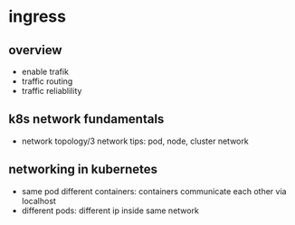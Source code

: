 # ingress

## overview 
- enable trafik
- traffic routing
- traffic reliablility

## k8s network fundamentals
- network topology/3 network tips: pod, node, cluster network 

## networking in kubernetes 
+ same pod different containers: containers communicate each other via localhost
+ different pods: different ip inside same network 